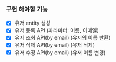 ### 구현 해야할 기능
- [x] 유저 entity 생성
- [x] 유저 등록 API (파라미터: 이름, 이메일)
- [x] 유저 조회 API(by email) (유저의 이름 반환)
- [x] 유저 삭제 API(by email) (유저 삭제)
- [x] 유저 수정 API(by email) (유저 이름 변경)